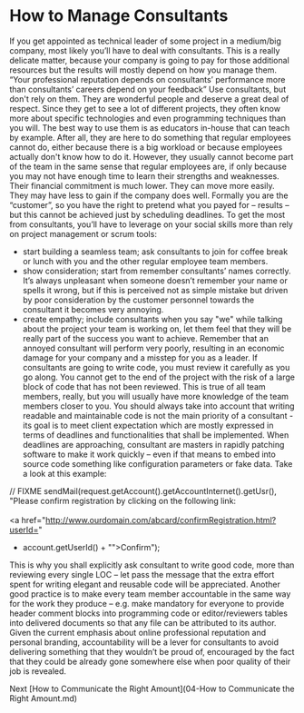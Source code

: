 # How to Manage Consultants

If you get appointed as technical leader of some project in a medium/big company, most likely you’ll have to deal with consultants. This is a really delicate matter, because your company is going to pay for those additional resources but the results will mostly depend on how you manage them.
“Your professional reputation depends on consultants’ performance more than consultants’ careers depend on your feedback” 
Use consultants, but don't rely on them. They are wonderful people and deserve a great deal of respect. Since they get to see a lot of different projects, they often know more about specific technologies and even programming techniques than you will. The best way to use them is as educators in-house that can teach by example. After all, they are here to do something that regular employees cannot do, either because there is a big workload or because employees actually don't know how to do it.
However, they usually cannot become part of the team in the same sense that regular employees are, if only because you may not have enough time to learn their strengths and weaknesses. Their financial commitment is much lower. They can move more easily. They may have less to gain if the company does well.
Formally you are the “customer”, so you have the right to pretend what you payed for – results – but this cannot be achieved just by scheduling deadlines. To get the most from consultants, you’ll have to leverage on your social skills more than rely on project management or scrum tools:
- start building a seamless team; ask consultants to join for coffee break or lunch with you and the other regular employee team members.
- show consideration; start from remember consultants’ names correctly. It’s always unpleasant when someone doesn’t remember your name or spells it wrong, but if this is perceived not as simple mistake but driven by poor consideration by the customer personnel towards the consultant it becomes very annoying.
- create empathy; include consultants when you say "we" while talking about the project your team is working on, let them feel that they will be really part of the success you want to achieve.
Remember that an annoyed consultant will perform very poorly, resulting in an economic damage for your company and a misstep for you as a leader.
If consultants are going to write code, you must review it carefully as you go along. You cannot get to the end of the project with the risk of a large block of code that has not been reviewed. This is true of all team members, really, but you will usually have more knowledge of the team members closer to you.
You should always take into account that writing readable and maintainable code is not the main priority of a consultant - its goal is to meet client expectation which are mostly expressed in terms of deadlines and functionalities that shall be implemented. 
When deadlines are approaching, consultant are masters in rapidly patching software to make it work quickly – even if that means to embed into source code something like configuration parameters or fake data. Take a look at this example:

// FIXME
sendMail(request.getAccount().getAccountInternet().getUsr(),
"Please confirm registration by clicking on the following link:<br/><br/><a href=\"http://www.ourdomain.com/abcard/confirmRegistration.html?userId="
+ account.getUserId() + "\">Confirm</a>");

This is why you shall explicitly ask consultant to write good code, more than reviewing every single LOC – let pass the message that the extra effort spent for writing elegant and reusable code will be appreciated.
Another good practice is to make every team member accountable in the same way for the work they produce – e.g. make mandatory for everyone to provide header comment blocks into programming code or editor/reviewers tables into delivered documents so that any file can be attributed to its author. Given the current emphasis about online professional reputation and personal branding, accountability will be a lever for consultants to avoid delivering something that they wouldn’t be proud of, encouraged by the fact that they could be already gone somewhere else when poor quality of their job is revealed.


Next [How to Communicate the Right Amount](04-How to Communicate the Right Amount.md)
